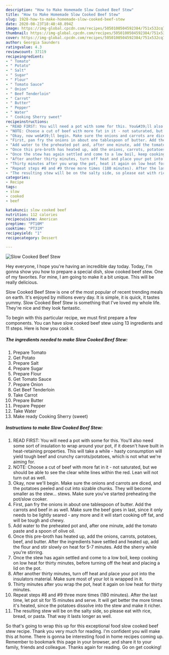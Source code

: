 ```yaml
---
description: "How to Make Homemade Slow Cooked Beef Stew"
title: "How to Make Homemade Slow Cooked Beef Stew"
slug: 1928-how-to-make-homemade-slow-cooked-beef-stew
date: 2020-08-23T18:48:48.894Z
image: https://img-global.cpcdn.com/recipes/5050100504592384/751x532cq70/slow-cooked-beef-stew-recipe-main-photo.jpg
thumbnail: https://img-global.cpcdn.com/recipes/5050100504592384/751x532cq70/slow-cooked-beef-stew-recipe-main-photo.jpg
cover: https://img-global.cpcdn.com/recipes/5050100504592384/751x532cq70/slow-cooked-beef-stew-recipe-main-photo.jpg
author: Georgia Saunders
ratingvalue: 4.3
reviewcount: 37119
recipeingredient:
- " Tomato"
- " Potato"
- " Salt"
- " Sugar"
- " Flour"
- " Tomato Sauce"
- " Onion"
- " Beef Tenderloin"
- " Carrot"
- " Butter"
- " Pepper"
- " Water"
- " Cooking Sherry sweet"
recipeinstructions:
- "READ FIRST: You will need a pot with some for this. You&#39;ll also need some sort of insulation to wrap around your pot, if it doesn&#39;t have built in heat-retaining properties. This will take a while - hasty consumption will yield tough beef and crunchy carrots/potatoes, which is not what we&#39;re aiming for."
- "NOTE: Choose a cut of beef with more fat in it - not saturated, but we should be able to see the clear white lines within the red. Lean will not turn out as well."
- "Okay, now we&#39;ll begin. Make sure the onions and carrots are diced, and the potatoes peeled and cut into sizable chunks. They will become smaller as the stew... stews. Make sure you&#39;ve started preheating the pot/slow cooker."
- "First, pan fry the onions in about one tablespoon of butter. Add the carrots and beef in as well. Make sure the beef goes in last, since it only needs to be lightly seared - any more and it will start cooking off fat, and will be tough and chewy."
- "Add water to the preheated pot and, after one minute, add the tomato paste and a spoon of olive oil."
- "Once this pre-broth has heated up, add the onions, carrots, potatoes, beef, and butter. After the ingredients have settled and heated up, add the flour and stir slowly on heat for 5-7 minutes. Add the sherry while you&#39;re stirring."
- "Once the stew has again settled and come to a low boil, keep cooking on low heat for thirty minutes, before turning off the heat and placing a lid on the pot."
- "After another thirty minutes, turn off heat and place your pot into the insulators material. Make sure most of your lot is wrapped in it."
- "Thirty minutes after you wrap the pot, heat it again on low heat for thirty minutes."
- "Repeat steps #8 and #9 three more times (180 minutes). After the last time, let pot sit for 15 minutes and serve. It will get better the more times it&#39;s heated, since the potatoes dissolve into the stew and make it richer."
- "The resulting stew will be on the salty side, so please eat with rice, bread, or pasta. That way it lasts longer as well."
categories:
- Recipe
tags:
- slow
- cooked
- beef

katakunci: slow cooked beef 
nutrition: 112 calories
recipecuisine: American
preptime: "PT10M"
cooktime: "PT31M"
recipeyield: "1"
recipecategory: Dessert

---
```



![Slow Cooked Beef Stew](https://img-global.cpcdn.com/recipes/5050100504592384/751x532cq70/slow-cooked-beef-stew-recipe-main-photo.jpg)

Hey everyone, I hope you're having an incredible day today. Today, I'm gonna show you how to prepare a special dish, slow cooked beef stew. One of my favorites. For mine, I am going to make it a bit unique. This will be really delicious.



Slow Cooked Beef Stew is one of the most popular of recent trending meals on earth. It's enjoyed by millions every day. It is simple, it is quick, it tastes yummy. Slow Cooked Beef Stew is something that I've loved my whole life. They're nice and they look fantastic.


To begin with this particular recipe, we must first prepare a few components. You can have slow cooked beef stew using 13 ingredients and 11 steps. Here is how you cook it.

<!--inarticleads1-->

##### The ingredients needed to make Slow Cooked Beef Stew:

1. Prepare  Tomato
1. Get  Potato
1. Prepare  Salt
1. Prepare  Sugar
1. Prepare  Flour
1. Get  Tomato Sauce
1. Prepare  Onion
1. Get  Beef Tenderloin
1. Take  Carrot
1. Prepare  Butter
1. Prepare  Pepper
1. Take  Water
1. Make ready  Cooking Sherry (sweet)




<!--inarticleads2-->

##### Instructions to make Slow Cooked Beef Stew:

1. READ FIRST: You will need a pot with some for this. You&#39;ll also need some sort of insulation to wrap around your pot, if it doesn&#39;t have built in heat-retaining properties. This will take a while - hasty consumption will yield tough beef and crunchy carrots/potatoes, which is not what we&#39;re aiming for.
1. NOTE: Choose a cut of beef with more fat in it - not saturated, but we should be able to see the clear white lines within the red. Lean will not turn out as well.
1. Okay, now we&#39;ll begin. Make sure the onions and carrots are diced, and the potatoes peeled and cut into sizable chunks. They will become smaller as the stew... stews. Make sure you&#39;ve started preheating the pot/slow cooker.
1. First, pan fry the onions in about one tablespoon of butter. Add the carrots and beef in as well. Make sure the beef goes in last, since it only needs to be lightly seared - any more and it will start cooking off fat, and will be tough and chewy.
1. Add water to the preheated pot and, after one minute, add the tomato paste and a spoon of olive oil.
1. Once this pre-broth has heated up, add the onions, carrots, potatoes, beef, and butter. After the ingredients have settled and heated up, add the flour and stir slowly on heat for 5-7 minutes. Add the sherry while you&#39;re stirring.
1. Once the stew has again settled and come to a low boil, keep cooking on low heat for thirty minutes, before turning off the heat and placing a lid on the pot.
1. After another thirty minutes, turn off heat and place your pot into the insulators material. Make sure most of your lot is wrapped in it.
1. Thirty minutes after you wrap the pot, heat it again on low heat for thirty minutes.
1. Repeat steps #8 and #9 three more times (180 minutes). After the last time, let pot sit for 15 minutes and serve. It will get better the more times it&#39;s heated, since the potatoes dissolve into the stew and make it richer.
1. The resulting stew will be on the salty side, so please eat with rice, bread, or pasta. That way it lasts longer as well.




So that's going to wrap this up for this exceptional food slow cooked beef stew recipe. Thank you very much for reading. I'm confident you will make this at home. There is gonna be interesting food in home recipes coming up. Remember to bookmark this page in your browser, and share it to your family, friends and colleague. Thanks again for reading. Go on get cooking!

